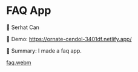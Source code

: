 # FAQ App

🔵 Serhat Can

🔵 Demo: https://ornate-cendol-3401df.netlify.app/

🔵 Summary: I made a faq app.

[faq.webm](https://user-images.githubusercontent.com/85739464/220732283-6380bffb-c5e2-4d75-81f4-bb2d548cfd7d.webm)

